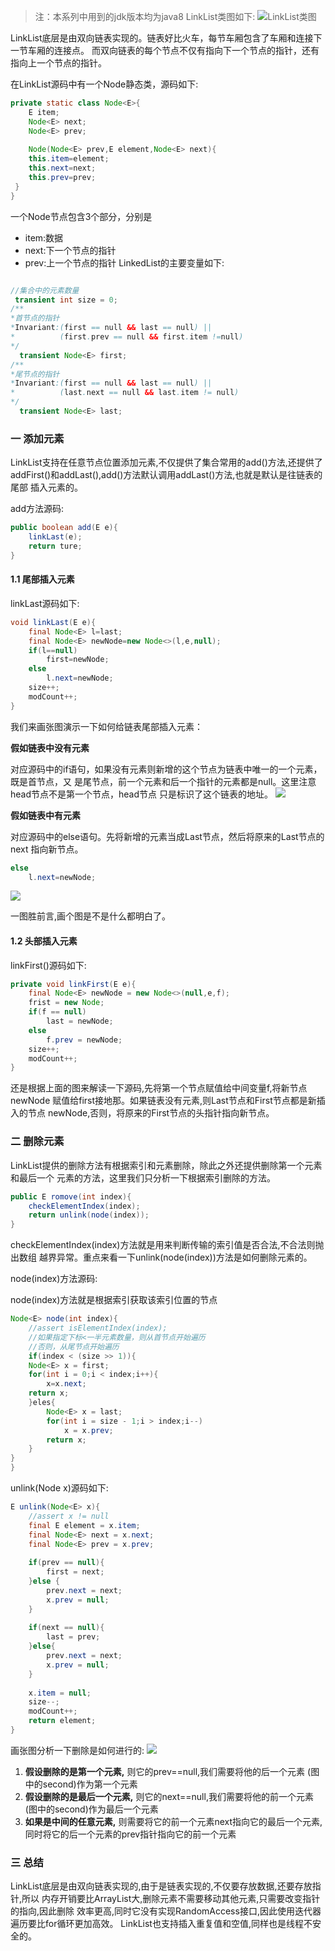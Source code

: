 > 注：本系列中用到的jdk版本均为java8
LinkList类图如下:
![LinkList类图](https://segmentfault.com/img/remote/1460000038530789)

LinkList底层是由双向链表实现的。链表好比火车，每节车厢包含了车厢和连接下一节车厢的连接点。
而双向链表的每个节点不仅有指向下一个节点的指针，还有指向上一个节点的指针。

在LinkList源码中有一个Node静态类，源码如下:
```java
private static class Node<E>{
    E item;
    Node<E> next;
    Node<E> prev;
    
    Node(Node<E> prev,E element,Node<E> next){
    this.item=element;
    this.next=next;
    this.prev=prev;
 }
}
```
一个Node节点包含3个部分，分别是
* item:数据
* next:下一个节点的指针
* prev:上一个节点的指针
LinkedList的主要变量如下:
```java

//集合中的元素数量
 transient int size = 0;
/**
*首节点的指针
*Invariant:(first == null && last == null) ||
*          (first.prev == null && first.item !=null)
*/
  transient Node<E> first;
/**
*尾节点的指针
*Invariant:(first == null && last == null) ||  
*          (last.next == null && last.item != null)      
*/          
  transient Node<E> last;
```
### 一 添加元素
LinkList支持在任意节点位置添加元素,不仅提供了集合常用的add()方法,还提供了
addFirst()和addLast(),add()方法默认调用addLast()方法,也就是默认是往链表的尾部
插入元素的。

add方法源码:
```java
public boolean add(E e){
    linkLast(e);
    return ture;
}
```
#### 1.1 尾部插入元素
linkLast源码如下:
```java
void linkLast(E e){
    final Node<E> l=last;
    final Node<E> newNode=new Node<>(l,e,null);
    if(l==null)
        first=newNode;
    else
        l.next=newNode;
    size++;
    modCount++;
} 
```
我们来画张图演示一下如何给链表尾部插入元素：

**假如链表中没有元素**

对应源码中的if语句，如果没有元素则新增的这个节点为链表中唯一的一个元素，既是首节点，又
是尾节点，前一个元素和后一个指针的元素都是null。这里注意head节点不是第一个节点，head节点
只是标识了这个链表的地址。
![](https://segmentfault.com/img/remote/1460000038530791)

**假如链表中有元素**

对应源码中的else语句。先将新增的元素当成Last节点，然后将原来的Last节点的next
指向新节点。
```java
else
    l.next=newNode;
```
![](https://segmentfault.com/img/remote/1460000038530790)

一图胜前言,画个图是不是什么都明白了。

#### 1.2 头部插入元素
linkFirst()源码如下:
```java
private void linkFirst(E e){
    final Node<E> newNode = new Node<>(null,e,f);
    frist = new Node;
    if(f == null)
        last = newNode;
    else
        f.prev = newNode;
    size++;
    modCount++;
}
```
还是根据上面的图来解读一下源码,先将第一个节点赋值给中间变量f,将新节点newNode
赋值给first接地那。如果链表没有元素,则Last节点和First节点都是新插入的节点
newNode,否则，将原来的First节点的头指针指向新节点。

### 二 删除元素
LinkList提供的删除方法有根据索引和元素删除，除此之外还提供删除第一个元素和最后一个
元素的方法，这里我们只分析一下根据索引删除的方法。
```java
public E romove(int index){
    checkElementIndex(index);
    return unlink(node(index));
}
```
checkElementIndex(index)方法就是用来判断传输的索引值是否合法,不合法则抛出数组
越界异常。重点来看一下unlink(node(index))方法是如何删除元素的。

node(index)方法源码:

node(index)方法就是根据索引获取该索引位置的节点
```java
Node<E> node(int index){
    //assert isElementIndex(index);
    //如果指定下标<一半元素数量，则从首节点开始遍历
    //否则，从尾节点开始遍历
    if(index < (size >> 1)){
    Node<E> x = first;
    for(int i = 0;i < index;i++){
        x=x.next;
    return x;
    }eles{
        Node<E> x = last;
        for(int i = size - 1;i > index;i--)
            x = x.prev;
        return x;
    }   
}
}
```
unlink(Node<E> x)源码如下:
```java
E unlink(Node<E> x){
    //assert x != null
    final E element = x.item;
    final Node<E> next = x.next;
    final Node<E> prev = x.prev;
    
    if(prev == null){
        first = next;
    }else {
        prev.next = next;
        x.prev = null;
    }
    
    if(next == null){
        last = prev;
    }else{
        prev.next = next;
        x.prev = null;
    }
    
    x.item = null;
    size--;
    modCount++;
    return element;
}
```
画张图分析一下删除是如何进行的:
![](https://segmentfault.com/img/remote/1460000038530793)
1. **假设删除的是第一个元素,** 则它的prev==null,我们需要将他的后一个元素
(图中的second)作为第一个元素
2. **假设删除的是最后一个元素,** 则它的next==null,我们需要将他的前一个元素
(图中的second)作为最后一个元素
3. **如果是中间的任意元素,** 则需要将它的前一个元素next指向它的最后一个元素,
同时将它的后一个元素的prev指针指向它的前一个元素

### 三 总结
LinkList底层是由双向链表实现的,由于是链表实现的,不仅要存放数据,还要存放指针,所以
内存开销要比ArrayList大,删除元素不需要移动其他元素,只需要改变指针的指向,因此删除
效率更高,同时它没有实现RandomAccess接口,因此使用迭代器遍历要比for循环更加高效。
LinkList也支持插入重复值和空值,同样也是线程不安全的。



